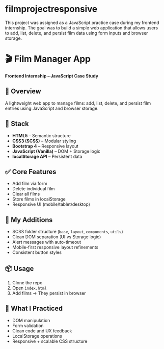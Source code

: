 # filmprojectresponsive
This project was assigned as a JavaScript practice case during my frontend internship. The goal was to build a simple web application that allows users to add, list, delete, and persist film data using form inputs and browser storage.


# 🎬 Film Manager App  
**Frontend Internship – JavaScript Case Study**

## 🚀 Overview  
A lightweight web app to manage films: add, list, delete, and persist film entries using JavaScript and browser storage.

## 🧰 Stack  
- **HTML5** – Semantic structure  
- **CSS3 (SCSS)** – Modular styling  
- **Bootstrap 4** – Responsive layout  
- **JavaScript (Vanilla)** – DOM + Storage logic  
- **localStorage API** – Persistent data  

## ✅ Core Features  
- Add film via form  
- Delete individual film  
- Clear all films  
- Store films in localStorage  
- Responsive UI (mobile/tablet/desktop)

## 💼 My Additions  
- SCSS folder structure (`base`, `layout`, `components`, `utils`)  
- Clean DOM separation (UI vs Storage logic)  
- Alert messages with auto-timeout  
- Mobile-first responsive layout refinements  
- Consistent button styles  

## 📦 Usage  
1. Clone the repo  
2. Open `index.html`  
3. Add films → They persist in browser  

## 📌 What I Practiced  
- DOM manipulation  
- Form validation  
- Clean code and UX feedback  
- LocalStorage operations  
- Responsive + scalable CSS structure  
